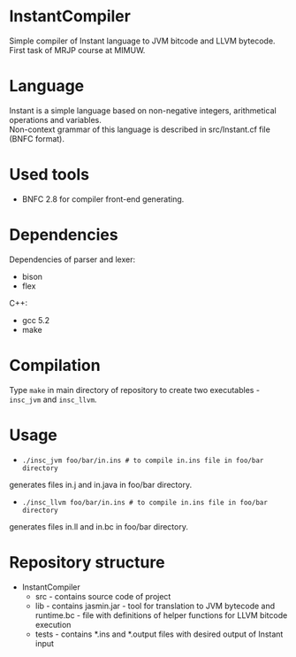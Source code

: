 # InstantCompiler
Simple compiler of Instant language to JVM bitcode and LLVM bytecode.  
First task of MRJP course at MIMUW.

# Language
Instant is a simple language based on non-negative integers, arithmetical operations and variables.  
Non-context grammar of this language is described in src/Instant.cf file (BNFC format).

# Used tools
* BNFC 2.8 for compiler front-end generating.

# Dependencies  
Dependencies of parser and lexer:  
* bison  
* flex  

C++:  
* gcc 5.2  
* make  

# Compilation
Type ```make``` in main directory of repository to create two executables - `insc_jvm` and `insc_llvm`.

# Usage
* ```./insc_jvm foo/bar/in.ins # to compile in.ins file in foo/bar directory```  

generates files in.j and in.java in foo/bar directory.  
* ```./insc_llvm foo/bar/in.ins # to compile in.ins file in foo/bar directory```  

generates files in.ll and in.bc in foo/bar directory.

# Repository structure
* InstantCompiler
    * src - contains source code of project
    * lib - contains jasmin.jar - tool for translation to JVM bytecode and runtime.bc - file with definitions of helper functions for LLVM bitcode execution
    * tests - contains *.ins and *.output files with desired output of Instant input

